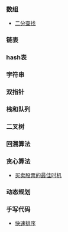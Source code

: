 ### 数组
- [二分查找](leetcode/array/binary-search.md)

### 链表

### hash表

### 字符串

### 双指针

### 栈和队列

### 二叉树

### 回溯算法

### 贪心算法
- [买卖股票的最佳时机](leetcode/greedy/stock.md)


### 动态规划

### 手写代码
- [快速排序](leetcode/handwritten/quickSort.md)


